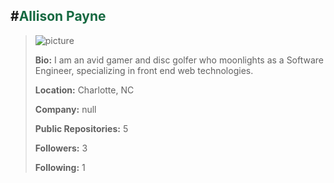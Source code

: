 #<span style="color:#166941;">Allison Payne</span> 
---
>
>![picture](https://avatars1.githubusercontent.com/u/5451247?v=4)
>
>**Bio:** I am an avid gamer and disc golfer who moonlights as a Software Engineer, specializing in front end web technologies.
>
>**Location:** Charlotte, NC
>
>**Company:** null
>
>**Public Repositories:** 5
>
>**Followers:** 3
>
>**Following:** 1
>
